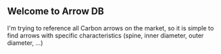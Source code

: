 ## Welcome to Arrow DB

I'm trying to reference all Carbon arrows on the market, so it is simple to find arrows with specific characteristics (spine, inner diameter, outer diameter, ...)
